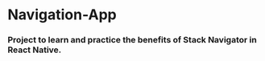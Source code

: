 # Navigation-App

### Project to learn and practice the benefits of Stack Navigator in React Native.